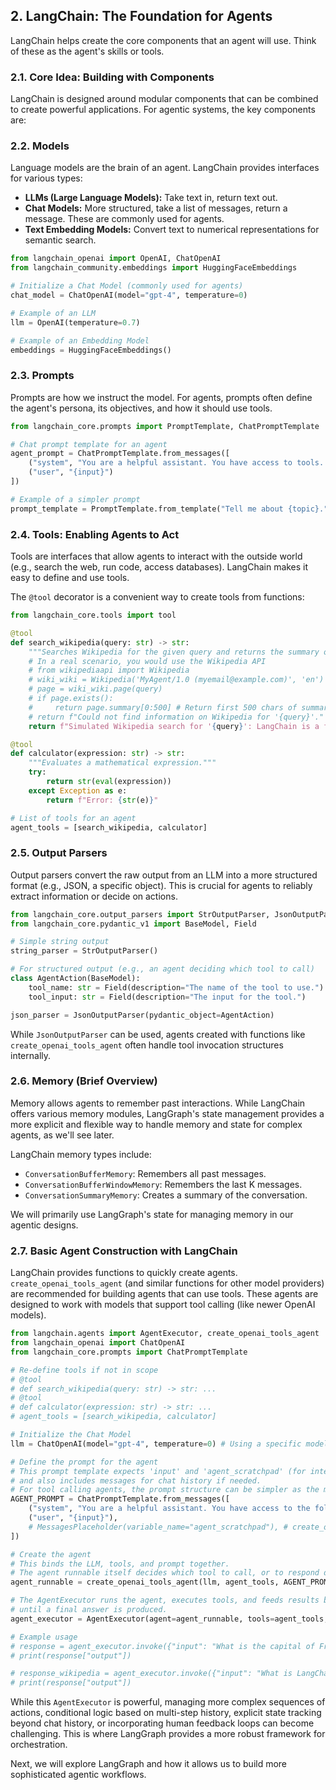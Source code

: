 ## 2. LangChain: The Foundation for Agents

LangChain helps create the core components that an agent will use. Think of these as the agent's skills or tools.

### 2.1. Core Idea: Building with Components

LangChain is designed around modular components that can be combined to create powerful applications. For agentic systems, the key components are:

### 2.2. Models

Language models are the brain of an agent. LangChain provides interfaces for various types:
- **LLMs (Large Language Models):** Take text in, return text out.
- **Chat Models:** More structured, take a list of messages, return a message. These are commonly used for agents.
- **Text Embedding Models:** Convert text to numerical representations for semantic search.

```python
from langchain_openai import OpenAI, ChatOpenAI
from langchain_community.embeddings import HuggingFaceEmbeddings

# Initialize a Chat Model (commonly used for agents)
chat_model = ChatOpenAI(model="gpt-4", temperature=0)

# Example of an LLM
llm = OpenAI(temperature=0.7)

# Example of an Embedding Model
embeddings = HuggingFaceEmbeddings()
```

### 2.3. Prompts

Prompts are how we instruct the model. For agents, prompts often define the agent's persona, its objectives, and how it should use tools.

```python
from langchain_core.prompts import PromptTemplate, ChatPromptTemplate

# Chat prompt template for an agent
agent_prompt = ChatPromptTemplate.from_messages([
    ("system", "You are a helpful assistant. You have access to tools. Use them when necessary."),
    ("user", "{input}")
])

# Example of a simpler prompt
prompt_template = PromptTemplate.from_template("Tell me about {topic}.")
```

### 2.4. Tools: Enabling Agents to Act

Tools are interfaces that allow agents to interact with the outside world (e.g., search the web, run code, access databases). LangChain makes it easy to define and use tools.

The `@tool` decorator is a convenient way to create tools from functions:

```python
from langchain_core.tools import tool

@tool
def search_wikipedia(query: str) -> str:
    """Searches Wikipedia for the given query and returns the summary of the first result."""
    # In a real scenario, you would use the Wikipedia API
    # from wikipediaapi import Wikipedia
    # wiki_wiki = Wikipedia('MyAgent/1.0 (myemail@example.com)', 'en')
    # page = wiki_wiki.page(query)
    # if page.exists():
    #     return page.summary[0:500] # Return first 500 chars of summary
    # return f"Could not find information on Wikipedia for '{query}'."
    return f"Simulated Wikipedia search for '{query}': LangChain is a framework for developing applications powered by language models."

@tool
def calculator(expression: str) -> str:
    """Evaluates a mathematical expression."""
    try:
        return str(eval(expression))
    except Exception as e:
        return f"Error: {str(e)}"

# List of tools for an agent
agent_tools = [search_wikipedia, calculator]
```

### 2.5. Output Parsers

Output parsers convert the raw output from an LLM into a more structured format (e.g., JSON, a specific object). This is crucial for agents to reliably extract information or decide on actions.

```python
from langchain_core.output_parsers import StrOutputParser, JsonOutputParser
from langchain_core.pydantic_v1 import BaseModel, Field

# Simple string output
string_parser = StrOutputParser()

# For structured output (e.g., an agent deciding which tool to call)
class AgentAction(BaseModel):
    tool_name: str = Field(description="The name of the tool to use.")
    tool_input: str = Field(description="The input for the tool.")

json_parser = JsonOutputParser(pydantic_object=AgentAction)
```
While `JsonOutputParser` can be used, agents created with functions like `create_openai_tools_agent` often handle tool invocation structures internally.

### 2.6. Memory (Brief Overview)

Memory allows agents to remember past interactions. While LangChain offers various memory modules, LangGraph's state management provides a more explicit and flexible way to handle memory and state for complex agents, as we'll see later.

LangChain memory types include:
- `ConversationBufferMemory`: Remembers all past messages.
- `ConversationBufferWindowMemory`: Remembers the last K messages.
- `ConversationSummaryMemory`: Creates a summary of the conversation.

We will primarily use LangGraph's state for managing memory in our agentic designs.

### 2.7. Basic Agent Construction with LangChain

LangChain provides functions to quickly create agents. `create_openai_tools_agent` (and similar functions for other model providers) are recommended for building agents that can use tools. These agents are designed to work with models that support tool calling (like newer OpenAI models).

```python
from langchain.agents import AgentExecutor, create_openai_tools_agent
from langchain_openai import ChatOpenAI
from langchain_core.prompts import ChatPromptTemplate

# Re-define tools if not in scope
# @tool
# def search_wikipedia(query: str) -> str: ...
# @tool
# def calculator(expression: str) -> str: ...
# agent_tools = [search_wikipedia, calculator]

# Initialize the Chat Model
llm = ChatOpenAI(model="gpt-4", temperature=0) # Using a specific model known for good tool use

# Define the prompt for the agent
# This prompt template expects 'input' and 'agent_scratchpad' (for intermediate steps)
# and also includes messages for chat history if needed.
# For tool calling agents, the prompt structure can be simpler as the model handles much of the reasoning.
AGENT_PROMPT = ChatPromptTemplate.from_messages([
    ("system", "You are a helpful assistant. You have access to the following tools: search_wikipedia, calculator. Only use these tools when necessary to answer the user's question. Respond directly if you know the answer or the tools are not helpful."),
    ("user", "{input}"),
    # MessagesPlaceholder(variable_name="agent_scratchpad"), # create_openai_tools_agent handles this
])

# Create the agent
# This binds the LLM, tools, and prompt together.
# The agent runnable itself decides which tool to call, or to respond directly.
agent_runnable = create_openai_tools_agent(llm, agent_tools, AGENT_PROMPT)

# The AgentExecutor runs the agent, executes tools, and feeds results back to the agent
# until a final answer is produced.
agent_executor = AgentExecutor(agent=agent_runnable, tools=agent_tools, verbose=True)

# Example usage
# response = agent_executor.invoke({"input": "What is the capital of France and what is 2 + 2?"})
# print(response["output"])

# response_wikipedia = agent_executor.invoke({"input": "What is LangChain?"})
# print(response["output"])
```

While this `AgentExecutor` is powerful, managing more complex sequences of actions, conditional logic based on multi-step history, explicit state tracking beyond chat history, or incorporating human feedback loops can become challenging. This is where LangGraph provides a more robust framework for orchestration.

Next, we will explore LangGraph and how it allows us to build more sophisticated agentic workflows. 